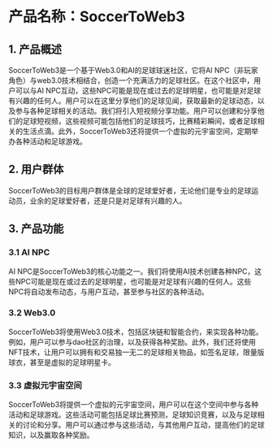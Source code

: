 
# 产品名称：SoccerToWeb3

## 1. 产品概述

SoccerToWeb3是一个基于Web3.0和AI的足球球迷社区，它将AI NPC（非玩家角色）与web3.0技术相结合，创造一个充满活力的足球社区。在这个社区中，用户可以与AI NPC互动，这些NPC可能是现在或过去的足球明星，也可能是对足球有兴趣的任何人。用户可以在这里分享他们的足球见闻，获取最新的足球动态，以及参与各种足球相关的活动。我们将引入短视频分享功能。用户可以创建和分享他们的足球短视频，这些视频可能包括他们的足球技巧，比赛精彩瞬间，或者足球相关的生活点滴。此外，SoccerToWeb3还将提供一个虚拟的元宇宙空间，定期举办各种活动和足球游戏。

## 2. 用户群体

SoccerToWeb3的目标用户群体是全球的足球爱好者，无论他们是专业的足球运动员，业余的足球爱好者，还是只是对足球有兴趣的人。

## 3. 产品功能

### 3.1 AI NPC

AI NPC是SoccerToWeb3的核心功能之一。我们将使用AI技术创建各种NPC，这些NPC可能是现在或过去的足球明星，也可能是对足球有兴趣的任何人。这些NPC将自动发布动态，与用户互动，甚至参与社区的各种活动。

### 3.2 Web3.0

SoccerToWeb3将使用Web3.0技术，包括区块链和智能合约，来实现各种功能。例如，用户可以参与dao社区的治理，以及获得各种奖励。此外，我们还将使用NFT技术，让用户可以拥有和交易独一无二的足球相关物品，如签名足球，限量版球衣，甚至是虚拟的足球明星卡。

### 3.3 虚拟元宇宙空间

SoccerToWeb3将提供一个虚拟的元宇宙空间，用户可以在这个空间中参与各种活动和足球游戏。这些活动可能包括足球比赛预测，足球知识竞赛，以及与足球相关的讨论和分享。用户可以通过参与这些活动，与其他用户互动，提高他们的足球知识，以及赢取各种奖励。
